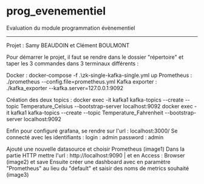 # prog_evenementiel
Evaluation du module programmation évènementiel

-------------------------------------------------

Projet : Samy BEAUDOIN et Clément BOULMONT

Pour démarrer le projet, il faut se rendre dans le dossier "répertoire" et taper les 3 commandes dans 3 terminaux différents :

Docker :  docker-compose -f .\zk-single-kafka-single.yml up
Prometheus :  ./prometheus --config.file=prometheus.yml
Kafka exporter :  ./kafka_exporter --kafka.server=127.0.0.1:9092

Création des deux topics :
docker exec -it kafka1 kafka-topics --create --topic Temperature_Celsius --bootstrap-server localhost:9092
docker exec -it kafka1 kafka-topics --create --topic Temperature_Fahrenheit --bootstrap-server localhost:9092


Enfin pour configuré grafana, se rendre sur l'url : localhost:3000/
Se connecté avec les identifiants : 
login : admin
password : admin

Ajouté une nouvelle datasource et choisir Prometheus (image1)
Dans la partie HTTP mettre l'url : http://localhost:9090 | et en Access : Browser (image2) et save
Ensuite créer une dashboard avec en paramètre "Prometheus" au lieu du "default" et saisir des noms de metrics souhaité (image3)
